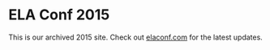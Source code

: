 # ELA Conf 2015

This is our archived 2015 site. Check out [elaconf.com](http://elaconf.com/) for the latest updates.
